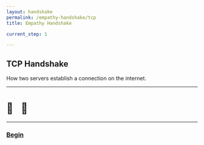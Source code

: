 ```yaml
---
layout: handshake
permalink: /empathy-handshake/tcp
title: Empathy Handshake

current_step: 1

---
```


## TCP Handshake

How two servers establish a connection on the internet. 

---

# 🤖 &nbsp;  🤖

---

### [Begin](/empathy-handshake/tcp-send)